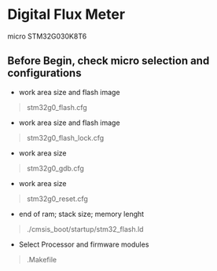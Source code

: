 # Digital Flux Meter
micro STM32G030K8T6

Before Begin, check micro selection and configurations
------------------------------------------------------

* work area size and flash image
>stm32g0_flash.cfg

* work area size and flash image
>stm32g0_flash_lock.cfg

* work area size
>stm32g0_gdb.cfg

* work area size
>stm32g0_reset.cfg

* end of ram; stack size; memory lenght
>./cmsis_boot/startup/stm32_flash.ld

* Select Processor and firmware modules
>.Makefile








